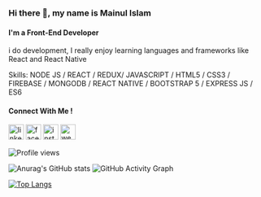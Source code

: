 ### Hi there 👋, my name is Mainul Islam
#### I'm a Front-End Developer

i do development, I really enjoy learning languages and frameworks like React and React Native



Skills: NODE JS / REACT / REDUX/ JAVASCRIPT / HTML5 / CSS3 / FIREBASE / MONGODB / REACT NATIVE / BOOTSTRAP 5 / EXPRESS JS / ES6



#### Connect With Me !

[<img src='https://cdn.jsdelivr.net/npm/simple-icons@3.0.1/icons/linkedin.svg' alt='linkedin'  height='30'>](https://www.linkedin.com/in/https://www.linkedin.com/in/mainul-islam-a755aa184/?fbclid=IwAR0gTVQPR8VRdbiE39CHh46wrWV98qyilRJhHfxTvjvf29htm9y8k3YqSlo/)  [<img src='https://cdn.jsdelivr.net/npm/simple-icons@3.0.1/icons/facebook.svg' alt='facebook' height='30'>](https://www.facebook.com/https://www.facebook.com/minulislam.israf/)  [<img src='https://cdn.jsdelivr.net/npm/simple-icons@3.0.1/icons/instagram.svg' alt='instagram' height='30'>](https://www.instagram.com/https://www.instagram.com/mainul_ishraf/?fbclid=IwAR3VODGnuwPeCdrx7SybVUOhVuWwDUqOqjZgFsOgqzZ5UlWdfTA3cYBEpdw/)  [<img src='https://cdn.jsdelivr.net/npm/simple-icons@3.0.1/icons/icloud.svg' alt='website' height='30'>](https://mainul163.github.io/Portfolio-master/?fbclid=IwAR3HxH_r9hUP2JQTZdISb7W1ndUzClk3tTLrAcNe_y8zsVURsflvdQs-zMM)  


![Profile views](https://gpvc.arturio.dev/Mainul163)  



![Anurag's GitHub stats](https://github-readme-stats.vercel.app/api?username=Mainul163&show_icons=true&theme=radical) 
![GitHub Activity Graph](https://activity-graph.herokuapp.com/graph?username=Mainul163)

[![Top Langs](https://github-readme-stats.vercel.app/api/top-langs/?username=Mainul163)](https://github.com/anuraghazra/github-readme-stats)




